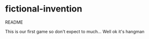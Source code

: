 # fictional-invention
README

This is our first game so don't expect to much... Well ok it's hangman
